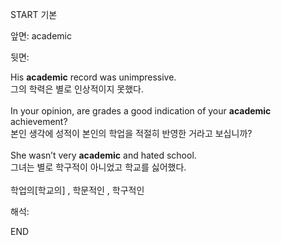 START
기본

앞면:
academic


뒷면:
<div><div>His <strong>academic</strong> record was unimpressive. </div><div><div>그의 학력은 별로 인상적이지 못했다.</div></div></div><div><br></div><div><div>In your opinion, are grades a good indication of your <strong>academic</strong> achievement? </div><div><div>본인 생각에 성적이 본인의 학업을 적절히 반영한 거라고 보십니까?</div></div></div><div><br></div><div><div>She wasn’t very <b>academic</b> and hated school. </div><div>그녀는 별로 학구적이 아니었고 학교를 싫어했다.</div></div><div><br></div><div>학업의[학교의] , 학문적인 , 학구적인</div>


해석:

END